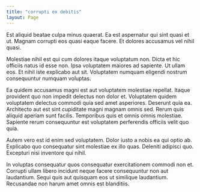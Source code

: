 ```yaml
---
title: "corrupti ex debitis"
layout: Page
---
```

Est aliquid beatae culpa minus quaerat. Ea est aspernatur qui sint quasi et ut. Magnam corrupti eos quasi eaque facere. Et dolores accusamus vel nihil quasi.
 Molestiae nihil est qui cum dolores itaque voluptatum non. Dicta et hic officiis natus id esse non. Ipsa voluptatem maiores ad sapiente. Ut ullam eos. Et nihil iste explicabo aut sit. Voluptatem numquam eligendi nostrum consequuntur numquam voluptas.
 Ea quidem accusamus magni est aut voluptatem molestiae repellat. Itaque provident quo non impedit delectus non dolor et. Voluptatem quidem voluptatem delectus commodi quia sed amet asperiores. Deserunt quia ea. Architecto aut est sint cupiditate magni magnam omnis sed.
Rerum quis aliquid aperiam sunt facilis. Temporibus quis et omnis omnis molestiae. Sapiente rerum consequuntur est voluptatem perferendis officiis velit quo quia.
 Autem vero est id enim sed voluptatem. Dolor iusto a nobis ea qui optio ab. Explicabo quo consequatur sint molestiae ex illo quas. Deleniti adipisci quo. Excepturi nisi inventore qui nihil.
 In voluptas consequatur quos consequatur exercitationem commodi non et. Corrupti ullam libero incidunt neque facere consequuntur non aut laudantium. Sequi quis aut quisquam eos ut similique laudantium. Recusandae non harum amet omnis est blanditiis.
